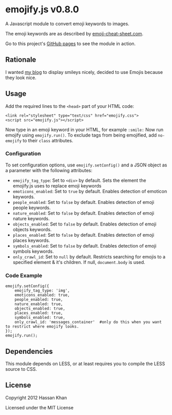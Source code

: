 emojify.js v0.8.0
==========

A Javascript module to convert emoji keywords to images.

The emoji keywords are as described by [emoji-cheat-sheet.com](http://www.emoji-cheat-sheet.com).

Go to this project's [GitHub pages](http://hassankhan.github.com/emojify.js) to see the module in action.


## Rationale
I wanted [my blog](http://hassankhan.me) to display smileys nicely, decided to use Emojis because they look nice.


## Usage
Add the required lines to the ``<head>`` part of your HTML code:

    <link rel="stylesheet" type="text/css" href="emojify.css">
    <script src="emojify.js"></script>

Now type in an emoji keyword in your HTML, for example ``:smile:``
Now run emojify using ``emojify.run()``.
To exclude tags from being emojified, add ``no-emojify`` to their ``class`` attributes.

### Configuration
To set configuration options, use `emojify.setConfig()` and a JSON object as a parameter with the following attributes:
* ``emojify_tag_type``: Set to `<div>` by default. Sets the element the emojify.js uses to replace emoji keywords
* ``emoticons_enabled``: Set to `true` by default. Enables detection of emoticon keywords.
* ``people_enabled``: Set to `false` by default. Enables detection of emoji people keywords.
* ``nature_enabled``: Set to `false` by default. Enables detection of emoji nature keywords.
* ``objects_enabled``: Set to `false` by default. Enables detection of emoji objects keywords.
* ``places_enabled``: Set to `false` by default. Enables detection of emoji places keywords.
* ``symbols_enabled``: Set to `false` by default. Enables detection of emoji symbols keywords.
* ``only_crawl_id``: Set to `null` by default. Restricts searching for emojis to a specified element & it's children.  If null, `document.body` is used.

### Code Example

    emojify.setConfig({
        emojify_tag_type: 'img',
        emoticons_enabled: true,
        people_enabled: true,
        nature_enabled: true,
        objects_enabled: true,
        places_enabled: true,
        symbols_enabled: true,
        only_crawl_id: 'messages_container'  #only do this when you want to restrict where emojify looks.
    });
    emojify.run();

## Dependencies
This module depends on LESS, or at least requires you to compile the LESS source to CSS.


## License
Copyright 2012 Hassan Khan

Licensed under the MIT License
